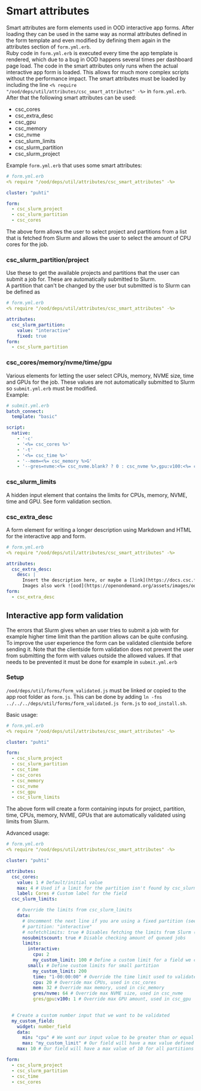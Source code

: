 # Smart attributes

Smart attributes are form elements used in OOD interactive app forms. After loading they can be used in the same way as normal attributes defined in the form template and even modified by defining them again in the attributes section of `form.yml.erb`.  
Ruby code in `form.yml.erb` is executed every time the app template is rendered, which due to a bug in OOD happens several times per dashboard page load. The code in the smart attributes only runs when the actual interactive app form is loaded. This allows for much more complex scripts without the performance impact. The smart attributes must be loaded by including the line `<% require "/ood/deps/util/attributes/csc_smart_attributes" -%>` in `form.yml.erb`. After that the following smart attributes can be used:
- csc_cores
- csc_extra_desc
- csc_gpu
- csc_memory
- csc_nvme
- csc_slurm_limits
- csc_slurm_partition
- csc_slurm_project

Example `form.yml.erb` that uses some smart attributes:
```yml
# form.yml.erb
<% require "/ood/deps/util/attributes/csc_smart_attributes" -%>

cluster: "puhti"

form:
  - csc_slurm_project
  - csc_slurm_partition
  - csc_cores
```
The above form allows the user to select project and partitions from a list that is fetched from Slurm and allows the user to select the amount of CPU cores for the job.

### csc_slurm_partition/project
Use these to get the available projects and partitions that the user can submit a job for. These are automatically submitted to Slurm.  
A partition that can't be changed by the user but submitted is to Slurm can be defined as
```yml
# form.yml.erb
<% require "/ood/deps/util/attributes/csc_smart_attributes" -%>

attributes:
  csc_slurm_partition:
    value: "interactive"
    fixed: true
form:
  - csc_slurm_partition
```

### csc_cores/memory/nvme/time/gpu
Various elements for letting the user select CPUs, memory, NVME size, time and GPUs for the job. These values are not automatically submitted to Slurm so `submit.yml.erb` must be modified.  
Example:
```yml
# submit.yml.erb
batch_connect:
  template: "basic"

script:
  native:
    - '-c'
    - '<%= csc_cores %>'
    - '-t'
    - '<%= csc_time %>'
    - '--mem=<%= csc_memory %>G'
    - '--gres=nvme:<%= csc_nvme.blank? ? 0 : csc_nvme %>,gpu:v100:<%= csc_gpu.blank? ? 0 : csc_gpu %>'
```

### csc_slurm_limits
A hidden input element that contains the limits for CPUs, memory, NVME, time and GPU. See form validation section.

### csc_extra_desc
A form element for writing a longer description using Markdown and HTML for the interactive app and form.  
```yml
# form.yml.erb
<% require "/ood/deps/util/attributes/csc_smart_attributes" -%>

attributes:
  csc_extra_desc:
    desc: |
      Insert the description here, or maybe a [link](https://docs.csc.fi)
      Images also work ![ood](https://openondemand.org/assets/images/ood_logo_stack_rgb.svg)
form:
  - csc_extra_desc
```

## Interactive app form validation
The errors that Slurm gives when an user tries to submit a job with for example higher time limit than the partition allows can be quite confusing. To improve the user experience the form can be validated clientside before sending it. Note that the clientside form validation does not prevent the user from submitting the form with values outside the allowed values. If that needs to be prevented it must be done for example in `submit.yml.erb`

### Setup
`/ood/deps/util/forms/form_validated.js` must be linked or copied to the app root folder as `form.js`. This can be done by adding `ln -fns ../../../deps/util/forms/form_validated.js form.js` to `ood_install.sh`.

Basic usage:
```yml
# form.yml.erb
<% require "/ood/deps/util/attributes/csc_smart_attributes" -%>

cluster: "puhti"

form:
  - csc_slurm_project
  - csc_slurm_partition
  - csc_time
  - csc_cores
  - csc_memory
  - csc_nvme
  - csc_gpu
  - csc_slurm_limits
```
The above form will create a form containing inputs for project, partition, time, CPUs, memory, NVME, GPUs that are automatically validated using limits from Slurm.  

Advanced usage:
```yml
# form.yml.erb
<% require "/ood/deps/util/attributes/csc_smart_attributes" -%>

cluster: "puhti"

attributes:
  csc_cores:
    value: 1 # Default/initial value
    max: 4 # Used if a limit for the partition isn't found by csc_slurm_limits
    label: Cores # Custom label for the field
  csc_slurm_limits:

    # Override the limits from csc_slurm_limits
    data:
      # Uncomment the next line if you are using a fixed partition (see csc_slurm_partition usage)
      # partition: "interactive"
      # nofetchlimits: true # Disables fetching the limits from Slurm (uncomment to define all limits ourselves)
      nosubmitscount: true # Disable checking amount of queued jobs
      limits:
        interactive:
          cpu: 2
          my_custom_limit: 100 # Define a custom limit for a field we create
        small: # Define custom limits for small partition
          my_custom_limit: 200
          time: "1-00:00:00" # Override the time limit used to validate csc_time
          cpu: 20 # Override max CPUs, used in csc_cores
          mem: 32 # Override max memory, used in csc_memory
          gres/nvme: 64 # Override max NVME size, used in csc_nvme
          gres/gpu:v100: 1 # Override max GPU amount, used in csc_gpu
  

  # Create a custom number input that we want to be validated
  my_custom_field:
    widget: number_field
    data:
      min: "cpu" # We want our input value to be greater than or equal to the number of CPU cores
      max: "my_custom_limit" # Our field will have a max value defined by my_custom_limit per partition
    max: 10 # Our field will have a max value of 10 for all partitions except small and interactive (which have limits defined above)

form:
  - csc_slurm_project
  - csc_slurm_partition
  - csc_time
  - csc_cores
